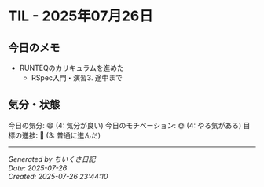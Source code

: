 # TIL - 2025年07月26日

## 今日のメモ
 - RUNTEQのカリキュラムを進めた
	 - RSpec入門・演習3. 途中まで

## 気分・状態
今日の気分: 😄 (4: 気分が良い)
今日のモチベーション: 🌞 (4: やる気がある)
目標の進捗: 🌱 (3: 普通に進んだ)

---
*Generated by ちいくさ日記*  
*Date: 2025-07-26*  
*Created: 2025-07-26 23:44:10*
